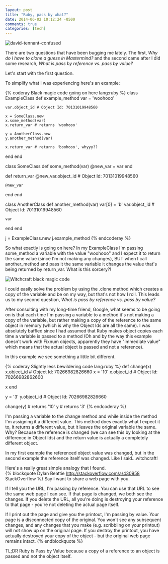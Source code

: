 ```yaml
---
layout: post
title: "Ruby, pass by what?"
date: 2014-06-02 10:12:24 -0500
comments: true
categories: [tech]
---
```

![david-tennant-confused](http://i.imgur.com/3gQVzL0.gif)

There are two questions that have been bugging me lately. The first, _Why do I have to clone a guess in Mastermind?_ and the second came after I did some research, _What is pass by reference vs. pass by value?_

Let's start with the first question.
<!-- more -->
To simplify what I was experiencing here's an example:  

{% coderay Black magic code going on here lang:ruby %}
class ExampleClass
  def example_method
    var = 'woohooo'

    var.object_id # Object Id: 70131019948560

    x = SomeClass.new
    x.some_method(var)
    x.return_var # returns 'woohooo'

    y = AnotherClass.new
    y.another_method(var)

    x.return_var # returns 'boohooo', whyyy??
  end
end

class SomeClass
  def some_method(var)
    @new_var = var
  end

  def return_var
    @new_var.object_id # Object Id: 70131019948560

    @new_var
  end
end

class AnotherClass
  def another_method(var)
    var[0] = 'b'
    var.object_id # Object Id: 70131019948560

    var
  end
end

j = ExampleClass.new
j.example_method
{% endcoderay %}

So what exactly is going on here? In my ExampleClass I'm passing some_method a variable with the value "woohooo" and I expect it to return the same value (since I'm not making any changes), BUT when I call another_method and pass it the same variable it changes the value that's being returned by return_var. What is this sorcery?!

![Witchcraft black magic code](http://i.imgur.com/PezBytD.gif)

I could easily solve the problem by using the .clone method which creates a copy of the variable and be on my way, but that's not how I roll. This leads us to my second question, _What is pass by reference vs. pass by value?_

After consulting with my long-time friend, Google, what seems to be going on is that each time I'm passing a variable to a method it's not making a copy of the variable, but rather making a copy of the reference to the same object in memory (which is why the Object Ids are all the same). I was absolutely baffled since I had assumed that Ruby makes object copies each time a variable is passed to a method (Oh and by the way this example doesn't work with Fixnum objects, apparently they have "immediate value" which means that the actual object is passed and not a reference).

In this example we see something a little bit different.  

{% coderay Slightly less bewildering code lang:ruby %}
def change(x)
  x.object_id # Object Id: 70266982826660
  x = '10' 
  x.object_id # Object Id: 70266982862600

  x
end

y = '3'
y.object_id # Object Id: 70266982826660

change(y) # returns '10'
y # returns '3'
{% endcoderay %}

I'm passing a variable to the change method and while inside the method I'm assigning it a different value. This method does exactly what I expect it to, it returns a different value, but it leaves the original variable the same. Why? Because the reference is changed (we can see this by looking at the difference in Object Ids) and the return value is actually a completely different object.

In my first example the referenced object value was changed, but in the second example the reference itself was changed. Like I said...witchcraft!

Here's a really great simple analogy that I found.  
{% blockquote Dylan Beattie http://stackoverflow.com/a/430958 StackOverflow %}
Say I want to share a web page with you.

If I tell you the URL, I'm passing by reference. You can use that URL to see the same web page I can see. If that page is changed, we both see the changes. If you delete the URL, all you're doing is destroying your reference to that page - you're not deleting the actual page itself.

If I print out the page and give you the printout, I'm passing by value. Your page is a disconnected copy of the original. You won't see any subsequent changes, and any changes that you make (e.g. scribbling on your printout) will not show up on the original page. If you destroy the printout, you have actually destroyed your copy of the object - but the original web page remains intact.
{% endblockquote %}

TL;DR Ruby is Pass by Value because a copy of a reference to an object is passed and not the object itself.
